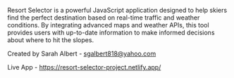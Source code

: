 Resort Selector is a powerful JavaScript application designed to help skiers find the perfect destination based on real-time traffic and weather conditions. By integrating advanced maps and weather APIs, this tool provides users with up-to-date information to make informed decisions about where to hit the slopes.

Created by Sarah Albert - sgalbert818@yahoo.com

Live App - https://resort-selector-project.netlify.app/
